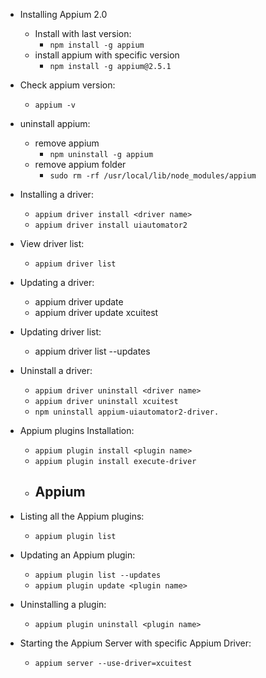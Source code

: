 - Installing Appium 2.0
    - Install with last version:
        - `npm install -g appium`
    - install appium with specific version
        - `npm install -g appium@2.5.1`
- Check appium version:
    - `appium -v`
- uninstall appium:
    - remove appium
        - `npm uninstall -g appium`
    - remove appium folder
        - `sudo rm -rf /usr/local/lib/node_modules/appium`

- Installing a driver:
    - `appium driver install <driver name>`
    - `appium driver install uiautomator2`

- View driver list:
    - `appium driver list`

- Updating a driver:
    - appium driver update <driver name>
    - appium driver update xcuitest

- Updating driver list:
    - appium driver list --updates

- Uninstall a driver:
    - `appium driver uninstall <driver name>`
    - `appium driver uninstall xcuitest`
    - `npm uninstall appium-uiautomator2-driver.`

- Appium plugins Installation:
    - `appium plugin install <plugin name>`
    - `appium plugin install execute-driver`
    - Appium
      - 

- Listing all the Appium plugins:
    - `appium plugin list`

- Updating an Appium plugin:
    - `appium plugin list --updates`
    - `appium plugin update <plugin name>`

- Uninstalling a plugin:
    - `appium plugin uninstall <plugin name>`

- Starting the Appium Server with specific Appium Driver:
    - `appium server --use-driver=xcuitest`